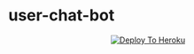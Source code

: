 # user-chat-bot
<p align="center">
  <a href="https://www.heroku.com/deploy?template=https://github.com/XdityaHalder/AiChatBot">
    <img src="https://www.herokucdn.com/deploy/button.svg" alt="Deploy To Heroku">
  </a>
</p>


